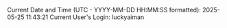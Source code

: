 Current Date and Time (UTC - YYYY-MM-DD HH:MM:SS formatted): 2025-05-25 11:43:21
Current User's Login: luckyaiman
